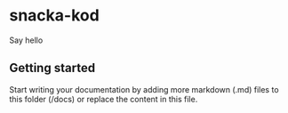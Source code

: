 # snacka-kod

Say hello

## Getting started

Start writing your documentation by adding more markdown (.md) files to this
folder (/docs) or replace the content in this file.